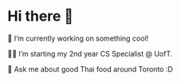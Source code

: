 # Hi there 👋

🌱 I’m currently working on something cool!

👨‍💻 I’m starting my 2nd year CS Specialist @ UofT.

💬 Ask me about good Thai food around Toronto :D 


